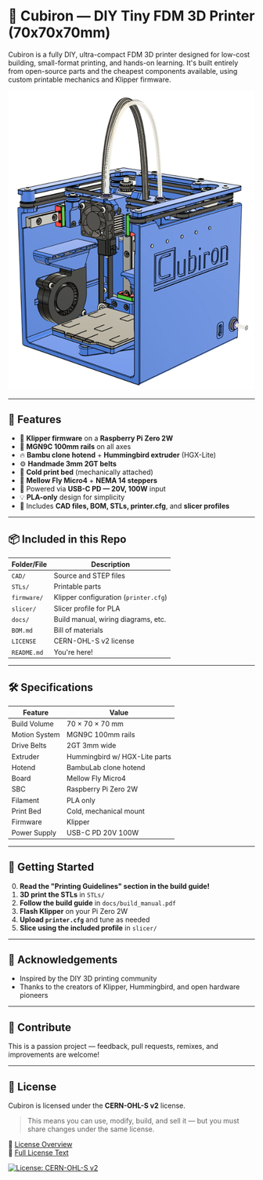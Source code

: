 # 🧊 Cubiron — DIY Tiny FDM 3D Printer (70x70x70mm)

Cubiron is a fully DIY, ultra-compact FDM 3D printer designed for low-cost building, small-format printing, and hands-on learning. It's built entirely from open-source parts and the cheapest components available, using custom printable mechanics and Klipper firmware.

![Cubiron](images/cubiron_final_cad.jpg)

---

## 🔧 Features

- 🧠 **Klipper firmware** on a **Raspberry Pi Zero 2W**
- 🦾 **MGN9C 100mm rails** on all axes
- 🔥 **Bambu clone hotend** + **Hummingbird extruder** (HGX-Lite)
- ⚙️ **Handmade 3mm 2GT belts**
- 🧊 **Cold print bed** (mechanically attached)
- 🧰 **Mellow Fly Micro4** + **NEMA 14 steppers**
- 🔌 Powered via **USB-C PD — 20V, 100W** input
- 💡 **PLA-only** design for simplicity
- 📐 Includes **CAD files, BOM, STLs, printer.cfg**, and **slicer profiles**

---

## 📦 Included in this Repo

| Folder/File       | Description                           |
|-------------------|---------------------------------------|
| `CAD/`            | Source and STEP files                 |
| `STLs/`           | Printable parts                       |
| `firmware/`       | Klipper configuration (`printer.cfg`) |
| `slicer/`         | Slicer profile for PLA                |
| `docs/`           | Build manual, wiring diagrams, etc.   |
| `BOM.md`          | Bill of materials                     |
| `LICENSE`         | CERN-OHL-S v2 license                 |
| `README.md`       | You're here!                          |

---

## 🛠 Specifications

| Feature        | Value                          |
|----------------|--------------------------------|
| Build Volume   | 70 × 70 × 70 mm                |
| Motion System  | MGN9C 100mm rails              |
| Drive Belts    | 2GT 3mm wide                   |
| Extruder       | Hummingbird w/ HGX-Lite parts  |
| Hotend         | BambuLab clone hotend          |
| Board          | Mellow Fly Micro4              |
| SBC            | Raspberry Pi Zero 2W           |
| Filament       | PLA only                       |
| Print Bed      | Cold, mechanical mount         |
| Firmware       | Klipper                        |
| Power Supply   | USB-C PD 20V 100W              |

---

## 🚧 Getting Started

0. **Read the "Printing Guidelines" section in the build guide!**
1. **3D print the STLs** in `STLs/`
2. **Follow the build guide** in `docs/build_manual.pdf`
3. **Flash Klipper** on your Pi Zero 2W
4. **Upload `printer.cfg`** and tune as needed
5. **Slice using the included profile** in `slicer/`


---

## 🙏 Acknowledgements

- Inspired by the DIY 3D printing community
- Thanks to the creators of Klipper, Hummingbird, and open hardware pioneers

---

## 💬 Contribute

This is a passion project — feedback, pull requests, remixes, and improvements are welcome!

---

## 🧾 License

Cubiron is licensed under the **CERN-OHL-S v2** license.

> This means you can use, modify, build, and sell it — but you must share changes under the same license.

📄 [License Overview](LICENSE-OVERVIEW.md)  
📜 [Full License Text](LICENSE)

[![License: CERN-OHL-S v2](https://img.shields.io/badge/License-CERN--OHL--S%202.0-blue.svg)](https://ohwr.org/cern_ohl)
